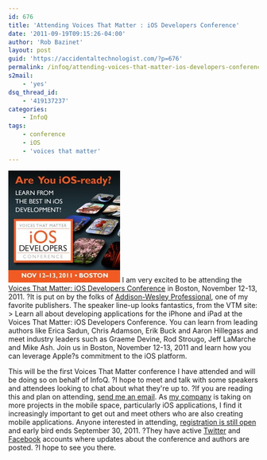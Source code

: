 ```yaml
---
id: 676
title: 'Attending Voices That Matter : iOS Developers Conference'
date: '2011-09-19T09:15:26-04:00'
author: 'Rob Bazinet'
layout: post
guid: 'https://accidentaltechnologist.com/?p=676'
permalink: /infoq/attending-voices-that-matter-ios-developers-conference/
s2mail:
    - 'yes'
dsq_thread_id:
    - '419137237'
categories:
    - InfoQ
tags:
    - conference
    - iOS
    - 'voices that matter'
---
```


[![VTMiPhone225x225](/assets/img/2011/09/VTMiPhone225x225.jpg "VTMiPhone225x225.jpg")](https://ios2011.voicesthatmatter.com/) I am very excited to be attending the [Voices That Matter: iOS Developers Conference](https://ios2011.voicesthatmatter.com/) in Boston, November 12-13, 2011. ?It is put on by the folks of [Addison-Wesley Professional](https://www.informit.com/imprint/index.aspx?st=61085), one of my favorite publishers. The speaker line-up looks fantastics, from the VTM site: > Learn all about developing applications for the iPhone and iPad at the Voices That Matter: iOS Developers Conference. You can learn from leading authors like Erica Sadun, Chris Adamson, Erik Buck and Aaron Hillegass and meet industry leaders such as Graeme Devine, Rod Strougo, Jeff LaMarche and Mike Ash. Join us in Boston, November 12-13, 2011 and learn how you can leverage Apple?s commitment to the iOS platform.

 This will be the first Voices That Matter conference I have attended and will be doing so on behalf of InfoQ. ?I hope to meet and talk with some speakers and attendees looking to chat about what they're up to. ?If you are reading this and plan on attending, [send me an email](mailto:rbazinet@gmail.com). As [my company](https://stillriversoftware.com) is taking on more projects in the mobile space, particularly iOS applications, I find it increasingly important to get out and meet others who are also creating mobile applications. Anyone interested in attending, [registration is still open](https://www.voicesthatmatter.com/ios2011/register.aspx) and early bird ends September 30, 2011. ?They have active [Twitter](https://twitter.com/#!/VTM_iOS) and [Facebook](https://www.facebook.com/VTM.iPhone) accounts where updates about the conference and authors are posted. ?I hope to see you there.
